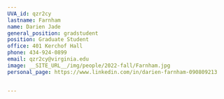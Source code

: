 ```yaml
---
UVA_id: qzr2cy
lastname: Farnham
name: Darien Jade
general_position: gradstudent
position: Graduate Student
office: 401 Kerchof Hall
phone: 434-924-0899
email: qzr2cy@virginia.edu
image: __SITE_URL__/img/people/2022-fall/Farnham.jpg
personal_page: https://www.linkedin.com/in/darien-farnham-090809213


---
```

